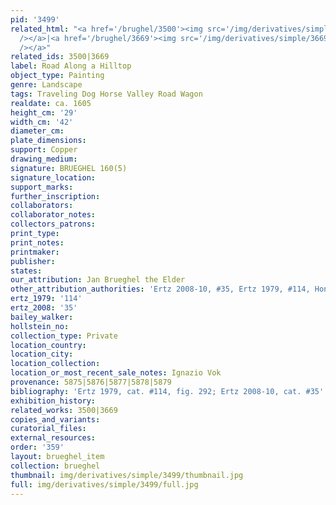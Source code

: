```yaml
---
pid: '3499'
related_html: "<a href='/brughel/3500'><img src='/img/derivatives/simple/3500/thumbnail.jpg'
  /></a>|<a href='/brughel/3669'><img src='/img/derivatives/simple/3669/thumbnail.jpg'
  /></a>"
related_ids: 3500|3669
label: Road Along a Hilltop
object_type: Painting
genre: Landscape
tags: Traveling Dog Horse Valley Road Wagon
realdate: ca. 1605
height_cm: '29'
width_cm: '42'
diameter_cm: 
plate_dimensions: 
support: Copper
drawing_medium: 
signature: BRUEGHEL 160(5)
signature_location: 
support_marks: 
further_inscription: 
collaborators: 
collaborator_notes: 
collectors_patrons: 
print_type: 
print_notes: 
printmaker: 
publisher: 
states: 
our_attribution: Jan Brueghel the Elder
other_attribution_authorities: 'Ertz 2008-10, #35, Ertz 1979, #114, Honig database'
ertz_1979: '114'
ertz_2008: '35'
bailey_walker: 
hollstein_no: 
collection_type: Private
location_country: 
location_city: 
location_collection: 
location_or_most_recent_sale_notes: Ignazio Vok
provenance: 5875|5876|5877|5878|5879
bibliography: 'Ertz 1979, cat. #114, fig. 292; Ertz 2008-10, cat. #35'
exhibition_history: 
related_works: 3500|3669
copies_and_variants: 
curatorial_files: 
external_resources: 
order: '359'
layout: brueghel_item
collection: brueghel
thumbnail: img/derivatives/simple/3499/thumbnail.jpg
full: img/derivatives/simple/3499/full.jpg
---
```

